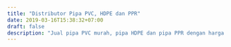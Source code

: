```yaml
---
title: "Distributor Pipa PVC, HDPE dan PPR"
date: 2019-03-16T15:38:32+07:00
draft: false
description: "Jual pipa PVC murah, pipa HDPE dan pipa PPR dengan harga pipa PVC, HDPE dan PPR terbaik."
---
```


